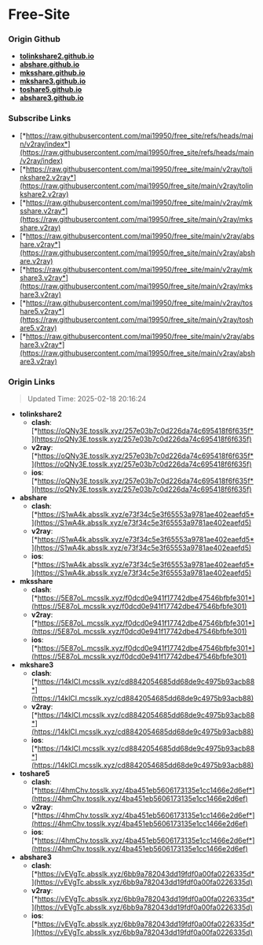 # Free-Site

### Origin Github

- [**tolinkshare2.github.io**](https://github.com/tolinkshare2/tolinkshare2.github.io)
- [**abshare.github.io**](https://github.com/abshare/abshare.github.io)
- [**mksshare.github.io**](https://github.com/mksshare/mksshare.github.io)
- [**mkshare3.github.io**](https://github.com/mkshare3/mkshare3.github.io)
- [**toshare5.github.io**](https://github.com/toshare5/toshare5.github.io)
- [**abshare3.github.io**](https://github.com/abshare3/abshare3.github.io)

### Subscribe Links

- [*https://raw.githubusercontent.com/mai19950/free_site/refs/heads/main/v2ray/index*](https://raw.githubusercontent.com/mai19950/free_site/refs/heads/main/v2ray/index)
- [*https://raw.githubusercontent.com/mai19950/free_site/main/v2ray/tolinkshare2.v2ray*](https://raw.githubusercontent.com/mai19950/free_site/main/v2ray/tolinkshare2.v2ray)
- [*https://raw.githubusercontent.com/mai19950/free_site/main/v2ray/mksshare.v2ray*](https://raw.githubusercontent.com/mai19950/free_site/main/v2ray/mksshare.v2ray)
- [*https://raw.githubusercontent.com/mai19950/free_site/main/v2ray/abshare.v2ray*](https://raw.githubusercontent.com/mai19950/free_site/main/v2ray/abshare.v2ray)
- [*https://raw.githubusercontent.com/mai19950/free_site/main/v2ray/mkshare3.v2ray*](https://raw.githubusercontent.com/mai19950/free_site/main/v2ray/mkshare3.v2ray)
- [*https://raw.githubusercontent.com/mai19950/free_site/main/v2ray/toshare5.v2ray*](https://raw.githubusercontent.com/mai19950/free_site/main/v2ray/toshare5.v2ray)
- [*https://raw.githubusercontent.com/mai19950/free_site/main/v2ray/abshare3.v2ray*](https://raw.githubusercontent.com/mai19950/free_site/main/v2ray/abshare3.v2ray)

### Origin Links

> Updated Time: 2025-02-18 20:16:24

- **tolinkshare2**
  - **clash**: [*https://oQNy3E.tosslk.xyz/257e03b7c0d226da74c695418f6f635f*](https://oQNy3E.tosslk.xyz/257e03b7c0d226da74c695418f6f635f)
  - **v2ray**: [*https://oQNy3E.tosslk.xyz/257e03b7c0d226da74c695418f6f635f*](https://oQNy3E.tosslk.xyz/257e03b7c0d226da74c695418f6f635f)
  - **ios**: [*https://oQNy3E.tosslk.xyz/257e03b7c0d226da74c695418f6f635f*](https://oQNy3E.tosslk.xyz/257e03b7c0d226da74c695418f6f635f)
- **abshare**
  - **clash**: [*https://S1wA4k.absslk.xyz/e73f34c5e3f65553a9781ae402eaefd5*](https://S1wA4k.absslk.xyz/e73f34c5e3f65553a9781ae402eaefd5)
  - **v2ray**: [*https://S1wA4k.absslk.xyz/e73f34c5e3f65553a9781ae402eaefd5*](https://S1wA4k.absslk.xyz/e73f34c5e3f65553a9781ae402eaefd5)
  - **ios**: [*https://S1wA4k.absslk.xyz/e73f34c5e3f65553a9781ae402eaefd5*](https://S1wA4k.absslk.xyz/e73f34c5e3f65553a9781ae402eaefd5)
- **mksshare**
  - **clash**: [*https://5E87oL.mcsslk.xyz/f0dcd0e941f17742dbe47546bfbfe301*](https://5E87oL.mcsslk.xyz/f0dcd0e941f17742dbe47546bfbfe301)
  - **v2ray**: [*https://5E87oL.mcsslk.xyz/f0dcd0e941f17742dbe47546bfbfe301*](https://5E87oL.mcsslk.xyz/f0dcd0e941f17742dbe47546bfbfe301)
  - **ios**: [*https://5E87oL.mcsslk.xyz/f0dcd0e941f17742dbe47546bfbfe301*](https://5E87oL.mcsslk.xyz/f0dcd0e941f17742dbe47546bfbfe301)
- **mkshare3**
  - **clash**: [*https://14klCI.mcsslk.xyz/cd8842054685dd68de9c4975b93acb88*](https://14klCI.mcsslk.xyz/cd8842054685dd68de9c4975b93acb88)
  - **v2ray**: [*https://14klCI.mcsslk.xyz/cd8842054685dd68de9c4975b93acb88*](https://14klCI.mcsslk.xyz/cd8842054685dd68de9c4975b93acb88)
  - **ios**: [*https://14klCI.mcsslk.xyz/cd8842054685dd68de9c4975b93acb88*](https://14klCI.mcsslk.xyz/cd8842054685dd68de9c4975b93acb88)
- **toshare5**
  - **clash**: [*https://4hmChv.tosslk.xyz/4ba451eb5606173135e1cc1466e2d6ef*](https://4hmChv.tosslk.xyz/4ba451eb5606173135e1cc1466e2d6ef)
  - **v2ray**: [*https://4hmChv.tosslk.xyz/4ba451eb5606173135e1cc1466e2d6ef*](https://4hmChv.tosslk.xyz/4ba451eb5606173135e1cc1466e2d6ef)
  - **ios**: [*https://4hmChv.tosslk.xyz/4ba451eb5606173135e1cc1466e2d6ef*](https://4hmChv.tosslk.xyz/4ba451eb5606173135e1cc1466e2d6ef)
- **abshare3**
  - **clash**: [*https://vEVgTc.absslk.xyz/6bb9a782043dd19fdf0a00fa0226335d*](https://vEVgTc.absslk.xyz/6bb9a782043dd19fdf0a00fa0226335d)
  - **v2ray**: [*https://vEVgTc.absslk.xyz/6bb9a782043dd19fdf0a00fa0226335d*](https://vEVgTc.absslk.xyz/6bb9a782043dd19fdf0a00fa0226335d)
  - **ios**: [*https://vEVgTc.absslk.xyz/6bb9a782043dd19fdf0a00fa0226335d*](https://vEVgTc.absslk.xyz/6bb9a782043dd19fdf0a00fa0226335d)
